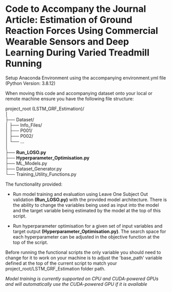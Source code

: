# Code to Accompany the Journal Article: Estimation of Ground Reaction Forces Using Commercial Wearable Sensors and Deep Learning During Varied Treadmill Running

Setup Anaconda Environment using the accompanying environment.yml file (Python Version: 3.8.12)

When moving this code and accompanying dataset onto your local or remote machine ensure you have the following file structure: 

project_root (LSTM_GRF_Estimation)/  
│   
├── Dataset/   
│   ├── Info_Files/   
│   ├── P001/   
│   ├── P002/   
│   └── ...   
│   
├── **Run_LOSO.py**    
├── **Hyperparameter_Optimisation.py**    
├── ML_Models.py    
├── Dataset_Generator.py    
└── Training_Utility_Functions.py    

The functionality provided: 
* Run model training and evaluation using Leave One Subject Out validation **(Run_LOSO.py)** with the provided model architecture. There is the ability to change the variables being used as input into the model and the target variable being estimated by the model at the top of this script. 

* Run hyperparameter optimisation for a given set of input variables and target output **(Hyperparameter_Optimisation.py)**. The search space for each hyperparameter can be adjusted in the objective function at the top of the script. 

Before running the functional scripts the only variable you should need to change for it to work on your machine is to adjust the 'base_path' variable defined at the top of the current script to match your project_root/LSTM_GRF_Estimation folder path.  

*Model training is currently supported on CPU and CUDA-powered GPUs and will automatically use the CUDA-powered GPU if it is available*
